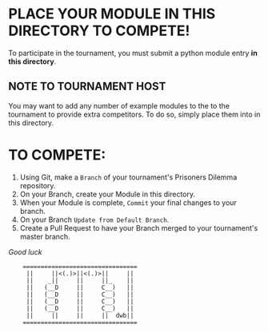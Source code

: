 # PLACE YOUR MODULE IN THIS DIRECTORY TO COMPETE!
To participate in the tournament, you must submit a python module entry **in this directory**.

## NOTE TO TOURNAMENT HOST
You may want to add any number of example modules to the to the tournament to provide extra competitors.
To do so, simply place them into in this directory.

# TO COMPETE:
1. Using Git, make a `Branch` of your tournament's Prisoners Dilemma repository.
2. On your Branch, create your Module in this directory.
3. When your Module is complete, `Commit` your final changes to your branch.
4. On your Branch `Update from Default Branch`.
5. Create a Pull Request to have your Branch merged to your tournament's master branch.

*Good luck*

```
    ================================
     ||     ||<(.)>||<(.)>||     ||
     ||    _||     ||     ||_    ||
     ||   (__D     ||     C__)   ||
     ||   (__D     ||     C__)   ||
     ||   (__D     ||     C__)   ||
     ||   (__D     ||     C__)   ||
     ||     ||     ||     ||  dwb||
    ================================
```
